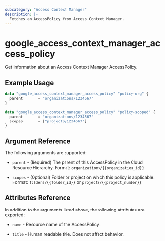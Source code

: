 ```yaml
---
subcategory: "Access Context Manager"
description: |-
  Fetches an AccessPolicy from Access Context Manager.
---
```


# google_access_context_manager_access_policy

Get information about an Access Context Manager AccessPolicy.

## Example Usage

```tf
data "google_access_context_manager_access_policy" "policy-org" {
  parent       = "organizations/1234567"
}

data "google_access_context_manager_access_policy" "policy-scoped" {
  parent       = "organizations/1234567"
  scopes       = ["projects/1234567"]
}

```

## Argument Reference

The following arguments are supported:

* `parent` - (Required) The parent of this AccessPolicy in the Cloud Resource Hierarchy. Format: `organizations/{{organization_id}}`

* `scopes` - (Optional) Folder or project on which this policy is applicable. Format: `folders/{{folder_id}}` or `projects/{{project_number}}`


## Attributes Reference

In addition to the arguments listed above, the following attributes are exported:

* `name` - Resource name of the AccessPolicy.

* `title` - Human readable title. Does not affect behavior.
